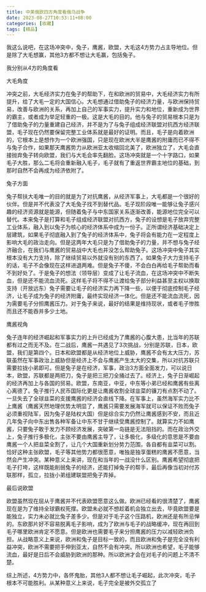 ```yaml
---
title: 中美俄欧四方角度看俄乌战争
date: 2023-08-27T10:53:11+08:00
categories: [收藏]
tags: [精品]
---
```


我这么说吧，在这场冲突中，兔子，鹰酱，欧盟，大毛这4方势力占主导地位。但是除了大毛想赢，其他3方都不想让大毛赢，包括兔子。

我分别从4方的角度看

大毛角度

冲突之前，大毛经济实力在兔子的帮助下，在和欧洲的贸易中，大毛经济实力有所提升，给了大毛一定的大国信心。大毛想通过借助兔子的经济力量，与欧洲保持贸易，改善与欧洲的关系，再加上自己的军事实力，提升实力和地位，重新成为世界的霸主，或者成为举足轻重的一极。这是大毛的目的。他与兔子的贸易根本只是为了借助兔子的力量重建自己经济，并不是为了与兔子组成经济联盟对抗西方经济联盟，毛子现在仍然要保留完整工业体系就是最好的证明。而且，毛子是向着欧洲的，它根本上是想作为一个欧洲强国，只是现在欧洲大半是鹰酱的附庸而已不得不与兔子合作，如果那天鹰酱势力从欧洲亚太收缩回北美了，欧洲独立了，大毛会直接抛弃兔子转向欧盟，我们与大毛会率先翻脸。这场冲突就是一个十字路口，如果毛子大胜，那么二毛将会重新融入毛子，毛子就有了重返世界霸主地位的基础，到那时自然不会再成为经济依附了。

兔子方面

兔子帮扶大毛唯一的目的就是为了对抗鹰酱，从经济军事上，大毛都是一个很好的伙伴。但是并不代表没了大毛兔子找不到替代品。毛子现阶段唯一能够让兔子感兴趣的经济资源就是能源，但随着兔子与中东国家关系逐渐改善，能源地位完全可以替代。本来兔子是打算和毛子组成经济联盟对抗西方，兔子的设想是毛子放弃完整工业体系，融入到以兔子为核心的经济体系中成为一份子。正所谓经济基础决定上层建筑，如果毛子彻底融入到了兔子的经济体系中，兔子将会有能力在一定程度上影响大毛的政治走向。但是这两年大毛只是为了借助兔子的力量，并不想与兔子经济融合，在我们与鹰酱的贸易战中大毛也并没怎么帮助兔子。这场冲突中兔子其实根本没有大力支持，除了继续贸易以外就没有别的东西了。如果兔子大力支持毛子的话，毛子不会像现在这样进退两难。但是兔子不傻，不会白白再给毛子帮助而看不到好处了。于是兔子的想法（领导层）变成了让毛子流血，在这场冲突中不断失血，但是还不能流血流死。这样毛子将不得不让渡给兔子部分利益甚至主权以换取支持（开放远东）兔子需要让毛子的经济实力再下降一些，以便于彻底控制毛子经济，让毛子成为兔子的经济附庸，最终实现经济一体化。但是还不能流血流死，因为需要毛子分担鹰酱压力。对于兔子来说，最好的结果是维持现状，或者毛子惨胜而且还不能吞并多少土地。

鹰酱视角

兔子连年的经济崛起和军事实力的上升已经成为了鹰酱的心腹大患，比当年的苏联都有过之而无不及。在二战后，鹰酱一共遇见了3次挑战，分别是苏联，日本，欧盟，我们是第四个。日本和欧盟都是从经济地位上威胁，鹰酱不会有太大压力，苏联虽然在军事政治上威胁但是经济上不会与鹰酱产生太大的交集，所以对抗苏联只需要拉拢小弟即可。但是兔子是在经济，军事，政治3方面全面发力，可以说日本，欧盟，苏联都是两把刀，兔子是把三把刀全捅过去了。经济上，兔子日渐崛起的经济再加上与各国的贸易。欧盟，东南亚，中亚，中东等小弟已经和鹰酱有些离心离德了。兔子推行人民币国际化更是让鹰酱收割全球韭菜的镰刀有点割不动了。一旦失去了全球韭菜的支援鹰酱的经济会直线下降。在军事上，虽然海军实力比不上鹰酱（鹰酱天然地理优势太明显了，鹰酱只需要发展海军就可以保证不败而兔子必须重视陆军，因为兔子是陆权大国）但是综合实力仍然让鹰酱感到不安，而且近几年兔子向中东出售各种军备让中东不甘于继续受鹰酱控制了。就算实力不如鹰酱，只要兔子敢于发力不顾经济发展，突破第一岛链是无法阻挡的。而在政治外交上，兔子推行多极化，主张不要由鹰酱主导了，让多极化，多级化的意思是不要由鹰酱一个人把韭菜全割了，让几个大国重新划分势力范围，各自都有韭菜可以割。恰好这种主张欧盟，毛子等其他势力都很愿意，唯独是独享蛋糕的鹰酱不愿意，当然会产生冲突。某种意义上来讲，现在和当年的一战没什么区别。鹰酱希望彻底把毛子打垮，这样既能削弱兔子的经济，还能打掉兔子的帮手，最后再像当初对付苏联那样，孤立，拉拢小弟组建联盟把兔子弄掉。

最后说欧盟

欧盟虽然现在屈从于鹰酱并不代表欧盟愿意这么做。欧洲已经看的很清楚了，鹰酱现在是为了维持全球霸权死撑。欧盟未必就不想趁着机会独立出去，毕竟欧盟要是能独立，实力未必就比兔子差多少。但是对于毛子这个压路机，欧洲还是有所忌惮的。东欧那片好不容易脱离毛子影响，成为了欧洲与毛子的战略缓冲，现在再回到毛子哪里欧洲肯定不愿意。但是欧洲也需要毛子来分担鹰酱的压力以减轻欧洲负担。从战略意义上来说，欧洲和兔子是目标一致的，而且欧洲和兔子是完全没有利益冲突，欧洲不需要把手伸到亚太，自然不会有冲突。所以欧洲也希望，毛子能够流血，最好是日后不会威胁到欧洲的那种。所以欧洲才会在对毛子的问题上不清不楚。

综上所述，4方势力中，各怀鬼胎，其他3人都不想让毛子崛起，此次冲突，毛子根本不可能胜利。从某种意义上来说，毛子完全是被外交孤立了